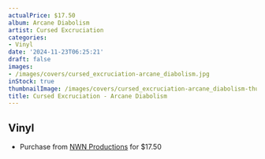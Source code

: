 ```yaml
---
actualPrice: $17.50
album: Arcane Diabolism
artist: Cursed Excruciation
categories:
- Vinyl
date: '2024-11-23T06:25:21'
draft: false
images:
- /images/covers/cursed_excruciation-arcane_diabolism.jpg
inStock: true
thumbnailImage: /images/covers/cursed_excruciation-arcane_diabolism-thumb.jpg
title: Cursed Excruciation - Arcane Diabolism
---
```


## Vinyl
* Purchase from [NWN Productions](http://shop.nwnprod.com/index.php?route=product/product&path=75&product_id=30271&sort=pd.name&order=ASC) for $17.50
